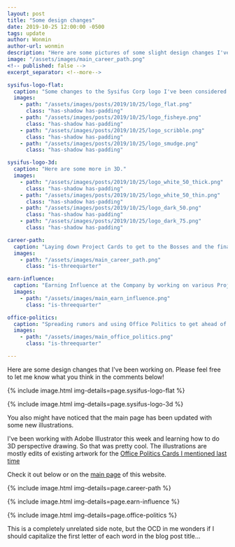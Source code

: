 ```yaml
---
layout: post
title: "Some design changes"
date: 2019-10-25 12:00:00 -0500
tags: update
author: Wonmin
author-url: wonmin
description: "Here are some pictures of some slight design changes I've been considering."
image: "/assets/images/main_career_path.png"
<!-- published: false -->
excerpt_separator: <!--more-->

sysifus-logo-flat:
  caption: "Some changes to the Sysifus Corp logo I've been considered the past few days."
  images:
    - path: "/assets/images/posts/2019/10/25/logo_flat.png"
      class: "has-shadow has-padding"
    - path: "/assets/images/posts/2019/10/25/logo_fisheye.png"
      class: "has-shadow has-padding"
    - path: "/assets/images/posts/2019/10/25/logo_scribble.png"
      class: "has-shadow has-padding"
    - path: "/assets/images/posts/2019/10/25/logo_smudge.png"
      class: "has-shadow has-padding"

sysifus-logo-3d:
  caption: "Here are some more in 3D."
  images:
    - path: "/assets/images/posts/2019/10/25/logo_white_50_thick.png"
      class: "has-shadow has-padding"
    - path: "/assets/images/posts/2019/10/25/logo_white_50_thin.png"
      class: "has-shadow has-padding"
    - path: "/assets/images/posts/2019/10/25/logo_dark_50.png"
      class: "has-shadow has-padding"
    - path: "/assets/images/posts/2019/10/25/logo_dark_75.png"
      class: "has-shadow has-padding"

career-path:
  caption: "Laying down Project Cards to get to the Bosses and the final Performance Review."
  images:
    - path: "/assets/images/main_career_path.png"
      class: "is-threequarter"

earn-influence:
  caption: "Earning Influence at the Company by working on various Projects."
  images:
    - path: "/assets/images/main_earn_influence.png"
      class: "is-threequarter"

office-politics:
  caption: "Spreading rumors and using Office Politics to get ahead of other employees."
  images:
    - path: "/assets/images/main_office_politics.png"
      class: "is-threequarter"

---
```


Here are some design changes that I've been working on. Please feel free to let me know what you think in the comments below!

{% include image.html img-details=page.sysifus-logo-flat %}

{% include image.html img-details=page.sysifus-logo-3d %}

<!--more-->

You also might have noticed that the main page has been updated with some new illustrations.

I've been working with Adobe Illustrator this week and learning how to do 3D perspective drawing. So that was pretty cool. The illustrations are mostly edits of existing artwork for the [Office Politics Cards I mentioned last time](/2019/10/05/welcome-to-sysifus-corp.html)

Check it out below or on the [main page](/) of this website.

{% include image.html img-details=page.career-path %}

{% include image.html img-details=page.earn-influence %}

{% include image.html img-details=page.office-politics %}

This is a completely unrelated side note, but the OCD in me wonders if I should capitalize the first letter of each word in the blog post title...
